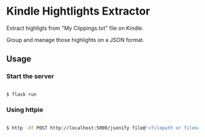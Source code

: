 # Kindle Hightlights Extractor

Extract highligts from "My Clippings.txt" file on Kindle.

Group and manage those highlights on a JSON format.

## Usage

### Start the server

```bash

$ flask run

```

### Using httpie

```bash

$ http -df POST http://localhost:5000/jsonify file@'<filepath or filename>'

```
